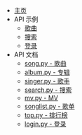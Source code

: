 + [主页](/README.md)
+ API 示例
    + [歌曲](/examples/song.md)
    + [搜索](/examples/search.md)
    + [登录](/examples/login.md)
+ API 文档
  + [song.py - 歌曲](/modules/song.md)
  + [album.py - 专辑](/modules/album.md)
  + [singer.py - 歌手](/modules/singer.md)
  + [search.py - 搜索](/modules/search.md)
  + [mv.py - MV](/modules/mv.md)
  + [songlist.py - 歌单](/modules/songlist.md)
  + [top.py - 排行榜](/modules/top.md)
  + [login.py - 登录](/modules/login.md)
